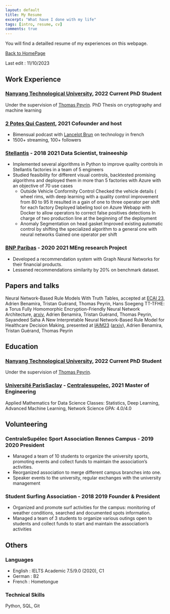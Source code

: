 ```yaml
---
layout: default
title: My Resume
excerpt: "What have I done with my life"
tags: [intro, resume, cv]
comments: true
---
```


You will find a detailled resume of my experiences on this webpage.

[Back to HomePage](./)

Last edit : 11/10/2023

## Work Experience

### [Nanyang Technological University](https://en.wikipedia.org/wiki/Nanyang_Technological_University), 2022 Current PhD Student
Under the supervision of [Thomas Peyrin](https://thomaspeyrin.github.io/web/).
PhD Thesis on cryptography and machine learning

### [2 Potes Qui Castent](https://2potesquicastent.com/), 2021 Cofounder and host
* Bimensual podcast with [Lancelot Brun](https://www.linkedin.com/in/lancelotbrun/) on technology in french 
* 1500+ streaming, 100+ followers

### [Stellantis](https://en.wikipedia.org/wiki/Stellantis) - 2018 2021 Data Scientist, traineeship
* Implemented several algorithms in Python to improve quality controls in
Stellantis factories in a team of 5 engineers
* Studied feasibility for different visual controls, backtested promising
algorithms and deployed them in more than 5 factories with Azure with an
objective of 70 use cases
    * Outside Vehicle Conformity Control Checked the vehicle details (
wheel rims, with deep learning with a quality control improvement
from 80 to 95 It resulted in a gain of one to three operator per
shift for each factory Deployed labeling tool on Azure Webapp with
Docker to allow operators to correct false positives detections In
charge of two production line at the beginning of the deployment
    * Anomaly Segmentation on head gasket Improved existing automatic
control by shifting the specialized algorithm to a general one with
neural networks Gained one operator per shift

### [BNP Paribas](https://en.wikipedia.org/wiki/BNP_Paribas) - 2020 2021 MEng research Project
* Developed a recommendation system with Graph Neural Networks for their
financial products.
* Lessened recommendations similarity by 20% on benchmark dataset.

## Papers and talks

Neural Network-Based Rule Models With Truth Tables, accepted at [ECAI 23](https://ebooks.iospress.nl/doi/10.3233/FAIA230274), Adrien Benamira, Tristan Guérand, Thomas Peyrin, Hans Soegeng
TT-TFHE: a Torus Fully Homomorphic Encryption-Friendly Neural Network Architecture, [arxiv](https://arxiv.org/abs/2302.01584), Adrien Benamira, Tristan Guérand, Thomas Peyrin, Sayandeed Saha
A New Interpretable Neural Network-Based Rule Model for Healthcare Decision Making, presented at [IAIM23](https://iaim2023.sg/) ([arxiv](https://arxiv.org/abs/2309.11101)), Adrien Benamira, Tristan Guérand, Thomas Peyrin

## Education

### [Nanyang Technological University](https://en.wikipedia.org/wiki/Nanyang_Technological_University), 2022 Current PhD Student
Under the supervision of [Thomas Peyrin](https://thomaspeyrin.github.io/web/).

### [Université ParisSaclay](https://en.wikipedia.org/wiki/Paris-Saclay_University) - [Centralesupelec](https://en.wikipedia.org/wiki/CentraleSup%C3%A9lec), 2021 Master of Engineering
Applied Mathematics for Data Science
Classes: Statistics, Deep Learning, Advanced Machine Learning, Network Science
GPA: 4.0/4.0

## Volunteering

### CentraleSupélec Sport Association Rennes Campus - 2019 2020 President
* Managed a team of 10 students to organize the university sports, promoting
events and collect funds to maintain the association’s activities.
* Reorganized association to merge different campus branches into one.
* Speaker events to the university, regular exchanges with the university
management

### Student Surfing Association - 2018 2019 Founder & President
* Organized and promote surf activities for the campus: monitoring
of weather conditions, searched and documented spots
information.
* Managed a team of 3 students to organize various outings open
to students and collect funds to start and maintain the
association’s activities

## Others

### Languages
* English : IELTS Academic 7.5/9.0 (2020), C1
* German : B2
* French : Hometongue

### Technical Skills
Python, SQL, Git



